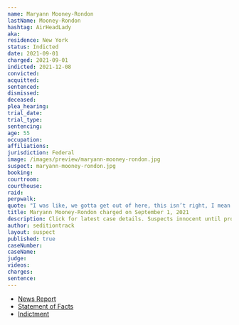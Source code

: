 ```yaml
---
name: Maryann Mooney-Rondon
lastName: Mooney-Rondon
hashtag: AirHeadLady
aka:
residence: New York
status: Indicted
date: 2021-09-01
charged: 2021-09-01
indicted: 2021-12-08
convicted:
acquitted:
sentenced:
dismissed:
deceased:
plea_hearing:
trial_date:
trial_type:
sentencing:
age: 55
occupation:
affiliations:
jurisdiction: Federal
image: /images/preview/maryann-mooney-rondon.jpg
suspect: maryann-mooney-rondon.jpg
booking:
courtroom:
courthouse:
raid:
perpwalk:
quote: "I was like, we gotta get out of here, this isn’t right, I mean he scared the crap out of me."
title: Maryann Mooney-Rondon charged on September 1, 2021
description: Click for latest case details. Suspects innocent until proven guilty.
author: seditiontrack
layout: suspect
published: true
caseNumber: 
caseName:
judge:
videos:
charges:
sentence:
---
```

- [News Report](https://www.wwnytv.com/2021/10/01/watertown-man-his-mother-facing-federal-charges-jan-6th-capitol-riot/)
- [Statement of Facts](https://extremism.gwu.edu/sites/g/files/zaxdzs2191/f/Maryann%20Mooney-Rondon%20and%20Rafael%20Rondon%20Statement%20of%20Facts.pdf)
- [Indictment](https://extremism.gwu.edu/sites/g/files/zaxdzs2191/f/Maryann%20Mooney-Rondon%20and%20Rafael%20Rondon%20Indictment.pdf)
